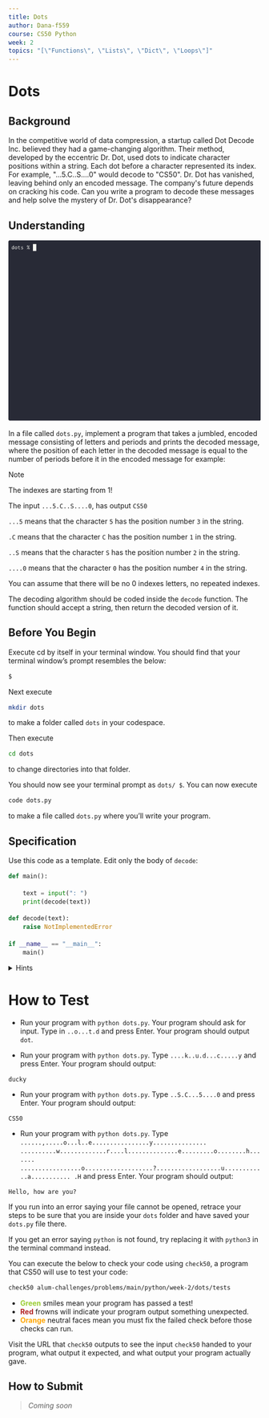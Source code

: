 ```yaml
---
title: Dots
author: Dana-f559
course: CS50 Python
week: 2
topics: "[\"Functions\", \"Lists\", \"Dict\", \"Loops\"]"
---
```


# Dots
## Background
In the competitive world of data compression, a startup called Dot Decode Inc. believed they had a game-changing algorithm. Their method, developed by the eccentric Dr. Dot, used dots to indicate character positions within a string.  Each dot before a character represented its index.  For example, "...5.C..S....0" would decode to "CS50".  Dr. Dot has vanished, leaving behind only an encoded message.  The company's future depends on cracking his code. Can you write a program to decode these messages and help solve the mystery of Dr. Dot's disappearance?

## Understanding
[![asciicast demo](demo.gif)](https://asciinema.org/a/a7DuFslJcSHEqSQ4v4nPNy27F)


In a file called `dots.py`, implement a program that takes a jumbled, encoded message consisting of letters and periods and prints the decoded message, where the position of each letter in the decoded message is equal to the number of periods before it in the encoded message
for example: 

> [!NOTE]
> The indexes are starting from 1! 


The input `...5.C..S....0`, has output `CS50`

`...5` means that the character `5` has the position number `3` in the string.


`.C` means that the character `C` has the position number `1` in the string.


`..S` means that the character `S` has the position number `2` in the string.


`....0` means that the character `0` has the position number `4` in the string.

You can assume that there will be no 0 indexes letters, no repeated indexes.

The decoding algorithm should be coded inside the `decode` function. The function should accept a string, then return the decoded version of it.

## Before You Begin
Execute cd by itself in your terminal window. You should find that your terminal window’s prompt resembles the below:
```bash
$
```
Next execute
```bash
mkdir dots
```
to make a folder called `dots` in your codespace.

Then execute
```bash
cd dots
```
to change directories into that folder.

You should now see your terminal prompt as `dots/ $`. You can now execute
```bash
code dots.py
```
to make a file called `dots.py` where you’ll write your program.

## Specification


Use this code as a template. Edit only the body of `decode`:
```python
def main():

    text = input(": ")
    print(decode(text))

def decode(text):
    raise NotImplementedError

if __name__ == "__main__":
    main()
```

<details>
    <summary>Hints</summary>
        <p>More about functions: <a href="https://docs.python.org/3/tutorial/controlflow.html#defining-functions">https://docs.python.org/3/tutorial/controlflow.html#defining-functions</a></p>
        <p>More about lists: <a href="https://docs.python.org/3/tutorial/datastructures.html#more-on-lists">https://docs.python.org/3/tutorial/datastructures.html#more-on-lists</a></p>
        <p>More about dictionaries: <a href="https://docs.python.org/3/tutorial/datastructures.html#dictionaries">https://docs.python.org/3/tutorial/datastructures.html#dictionaries</a> </p>
</details>

# How to Test
* Run your program with `python dots.py`. Your program should ask for input. Type in `..o...t.d` and press Enter. Your program should output `dot`.


* Run your program with `python dots.py`. Type `....k..u.d...c.....y` and press Enter. Your program should output:
```
ducky
```

* Run your program with `python dots.py`. Type `..S.C...5....0` and press Enter. Your program should output:
```
CS50
```
* Run your program with `python dots.py`. Type `......,.....o...l..e................y............... ..........w.............r....l..............e.........o........h....... .................o...................?..................u............a........... .H` and press Enter. Your program should output:
```
Hello, how are you?
```

If you run into an error saying your file cannot be opened, retrace your steps to be sure that you are inside your `dots` folder and have saved your `dots.py` file there.

If you get an error saying `python` is not found, try replacing it with `python3` in the terminal command instead.

You can execute the below to check your code using `check50`, a program that CS50 will use to test your code:
```bash
check50 alum-challenges/problems/main/python/week-2/dots/tests
```
* **<span style="color: yellowgreen;">Green</span>** smiles mean your program has passed a test!
* **<span style="color: firebrick;">Red</span>** frowns will indicate your program output something unexpected.
* **<span style="color: orange;">Orange</span>** neutral faces mean you must fix the failed check before those checks can run.

Visit the URL that `check50` outputs to see the input `check50` handed to your program, what output it expected, and what output your program actually gave.

## How to Submit
> *Coming soon*
